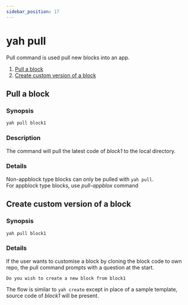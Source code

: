 ```yaml
---
sidebar_position: 17
---
```


# yah pull

Pull command is used pull new blocks into an app.

1. [Pull a block](#pull-a-block)
2. [Create custom version of a block](#create-custom-version-of-a-block)

## Pull a block

### Synopsis

    yah pull block1

### Description

The command will pull the latest code of _block1_ to the local directory.

### Details

Non-appblock type blocks can only be pulled with `yah pull`.  
For appblock type blocks, use _pull-appblox_ command

<!-- ### Configuration -->

## Create custom version of a block

### Synopsis

    yah pull block1

### Details

If the user wants to customise a block by cloning the block code to own repo, the pull command prompts with a question at the start.

    Do you wish to create a new block from block1

The flow is similar to `yah create` except in place of a sample template, source code of _block1_ will be present.

<!-- ### Configuration -->
